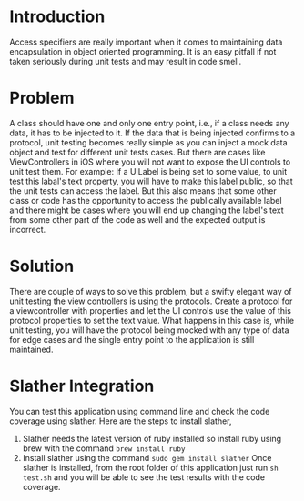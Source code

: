 # Introduction

Access specifiers are really important when it comes to maintaining data encapsulation in object oriented programming. It is an easy pitfall if not taken seriously during unit tests and may result in code smell. 

# Problem

A class should have one and only one entry point, i.e., if a class needs any data, it has to be injected to it. If the data that is being injected confirms to a protocol, unit testing becomes really simple as you can inject a mock data object and test for different unit tests cases. But there are cases like ViewControllers in iOS where you will not want to expose the UI controls to unit test them. For example: If a UILabel is being set to some value, to unit test this labal's text property, you will have to make this label public, so that the unit tests can access the label. But this also means that some other class or code has the opportunity to access the publically available label and there might be cases where you will end up changing the label's text from some other part of the code as well and the expected output is incorrect. 

# Solution

There are couple of ways to solve this problem, but a swifty elegant way of unit testing the view controllers is using the protocols. Create a protocol for a viewcontroller with properties and let the UI controls use the value of this protocol properties to set the text value. What happens in this case is, while unit testing, you will have the protocol being mocked with any type of data for edge cases and the single entry point to the application is still maintained. 

# Slather Integration
You can test this application using command line and check the code coverage using slather. Here are the steps to install slather, 
1. Slather needs the latest version of ruby installed so install ruby using brew with the command `brew install ruby`
2. Install slather using the command `sudo gem install slather`
Once slather is installed, from the root folder of this application just run `sh test.sh` and you will be able to see the test results with the code coverage. 
